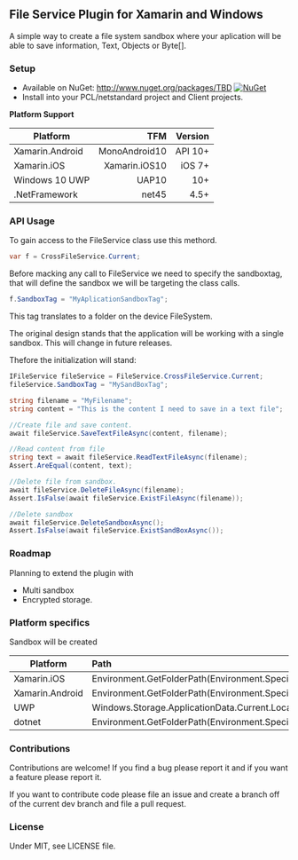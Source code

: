 ## File Service Plugin for Xamarin and Windows

A simple way to create a file system sandbox where your aplication will be able to save information, Text, Objects or Byte[].

### Setup
* Available on NuGet: http://www.nuget.org/packages/TBD [![NuGet](https://img.shields.io/nuget/v/Xam.Plugin.DeviceInfo.svg?label=NuGet)](https://www.nuget.org/packages/TBD/)
* Install into your PCL/netstandard project and Client projects.

**Platform Support**

|Platform|TFM|Version|
| ------------------- | ------------------: | ------------------: |
|Xamarin.Android|MonoAndroid10|API 10+|
|Xamarin.iOS|Xamarin.iOS10|iOS 7+|
|Windows 10 UWP|UAP10|10+|
|.NetFramework|net45|4.5+

### API Usage
To gain access to the FileService class use this methord.
```csharp
var f = CrossFileService.Current;
```
Before macking any call to FileService we need to specify the sandboxtag, that will define the sandbox we will be targeting the class calls.
```csharp
f.SandboxTag = "MyAplicationSandboxTag";
```
This tag translates to a folder on the device FileSystem. 

The original design stands that the application will be working with a single sandbox. This will change in future releases.

Thefore the initialization will stand:
```csharp
IFileService fileService = FileService.CrossFileService.Current;
fileService.SandboxTag = "MySandBoxTag";

string filename = "MyFilename";
string content = "This is the content I need to save in a text file";

//Create file and save content.
await fileService.SaveTextFileAsync(content, filename);

//Read content from file
string text = await fileService.ReadTextFileAsync(filename);
Assert.AreEqual(content, text);

//Delete file from sandbox.
await fileService.DeleteFileAsync(filename);
Assert.IsFalse(await fileService.ExistFileAsync(filename));

//Delete sandbox
await fileService.DeleteSandboxAsync();
Assert.IsFalse(await fileService.ExistSandBoxAsync());
```

### Roadmap
Planning to extend the plugin with

* Multi sandbox
* Encrypted storage. 

### Platform specifics
Sandbox will be created 

|Platform|Path|
| ------------------- | :------------------ |
Xamarin.iOS|Environment.GetFolderPath(Environment.SpecialFolder.LocalApplicationData);|
Xamarin.Android|Environment.GetFolderPath(Environment.SpecialFolder.LocalApplicationData);|
UWP|Windows.Storage.ApplicationData.Current.LocalCacheFolder.Path;|
dotnet|Environment.GetFolderPath(Environment.SpecialFolder.LocalApplicationData);|
 
### Contributions
Contributions are welcome! If you find a bug please report it and if you want a feature please report it.

If you want to contribute code please file an issue and create a branch off of the current dev branch and file a pull request.

### License
Under MIT, see LICENSE file.
